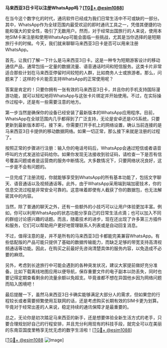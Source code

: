 **马来西亚3日卡可以注册WhatsApp吗？[[TG💪+ @esim1088](https://t.me/s/esim1088)]**

在当今这个数字化的时代，通讯软件已经成为我们日常生活中不可或缺的一部分。其中，WhatsApp作为全球范围内最受欢迎的即时通讯工具之一，凭借其便捷的功能和强大的安全性，吸引了无数用户。然而，对于经常出国旅行的人来说，使用本地SIM卡来注册和使用WhatsApp可能会面临一些挑战，尤其是当你选择的是短期旅行卡的时候。今天，我们就来聊聊马来西亚3日卡是否可以用来注册WhatsApp。

首先，让我们了解一下什么是马来西亚3日卡。这是一种专为短期游客设计的移动通信产品，通常包括一定量的数据流量、语音通话时间和短信服务。这类卡片非常适合那些计划在马来西亚停留时间较短的人群，比如商务人士或旅游者。那么，问题来了：这样的卡片能否支持WhatsApp的正常使用呢？

答案是肯定的！只要你拥有一张有效的马来西亚3日卡，并且你的手机支持国际漫游功能，就可以轻松地将WhatsApp与这张卡片绑定并开始使用。不过，在实际操作过程中，还是有一些需要注意的地方。

第一步当然是确保你的设备已经安装了最新版本的WhatsApp应用程序。目前，WhatsApp在全球范围内几乎都得到了广泛支持，无论是安卓还是iOS系统，只要更新到最新版本即可。接下来，你需要打开手机上的网络设置，确认当前连接的是马来西亚3日卡提供的移动数据网络。如果一切正常，那么接下来就是注册的过程了。

按照正常的步骤进行注册：输入你的电话号码后，WhatsApp会通过短信或者语音呼叫的方式发送验证码给你。如果你发现无法接收到验证码，请检查一下是否有信号覆盖问题或者是运营商的服务中断情况。大多数情况下，只要网络状况良好，这一步是不会有问题的。

一旦完成了注册流程，你就能够享受到WhatsApp的所有基本功能了，包括文字聊天、语音通话以及视频通话等。此外，由于WhatsApp采用端到端加密技术，你的信息交流过程是非常安全可靠的。这意味着即使有人截获了你的数据包，也无法解密其中的内容。

当然，除了普通的聊天之外，还有一些额外的小技巧可以让用户体验更加丰富。例如，你可以利用WhatsApp的状态功能分享自己的日常生活点滴；也可以加入不同的群组讨论感兴趣的话题。而且，随着技术的进步，现在还出现了许多第三方插件和服务，它们可以帮助用户更好地管理联系人列表或是自动回复消息。

不过，值得注意的是，并不是所有的马来西亚3日卡都能完美兼容WhatsApp。有些低配版的产品可能只提供了基础的数据传输能力，而缺乏足够的带宽支持高清视频通话等功能。因此，在购买之前最好先咨询清楚具体的服务内容，以免造成不必要的麻烦。

另外，考虑到长途旅行中可能会遇到的各种突发状况，建议大家提前做好充分准备。比如下载离线地图应用以便导航，保存重要文件的电子副本以防丢失，同时也要记得定期查看剩余的流量余额以免超支。毕竟谁都不想在异国他乡因为网络问题而陷入困境吧！

最后提醒一下，虽然马来西亚3日卡确实能够满足大部分人的需求，但如果您的行程较长或者需要频繁使用互联网的话，还是考虑购买长期有效的SIM卡更为划算。毕竟对于经常出差的人来说，稳定持续的通讯保障才是最重要的。

总之，无论你是初次踏足马来西亚的新手，还是想要体验全新生活方式的老手，只要合理规划好自己的行程安排，并且充分利用现有的科技手段，就完全可以在美丽的东南亚国度里畅享无忧无虑的数字生活啦！[[TG💪+ @esim1088](https://t.me/s/esim1088)]

[[TG💪+ @esim1088](https://t.me/s/esim1088) ![Image](https://i.postimg.cc/4NQfJmqS/Snipaste-2025-05-13-00-14-12.png)]